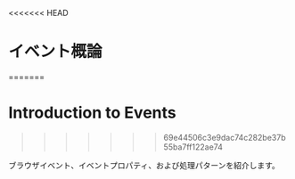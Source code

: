 <<<<<<< HEAD
# イベント概論
=======
# Introduction to Events
>>>>>>> 69e44506c3e9dac74c282be37b55ba7ff122ae74

ブラウザイベント、イベントプロパティ、および処理パターンを紹介します。
